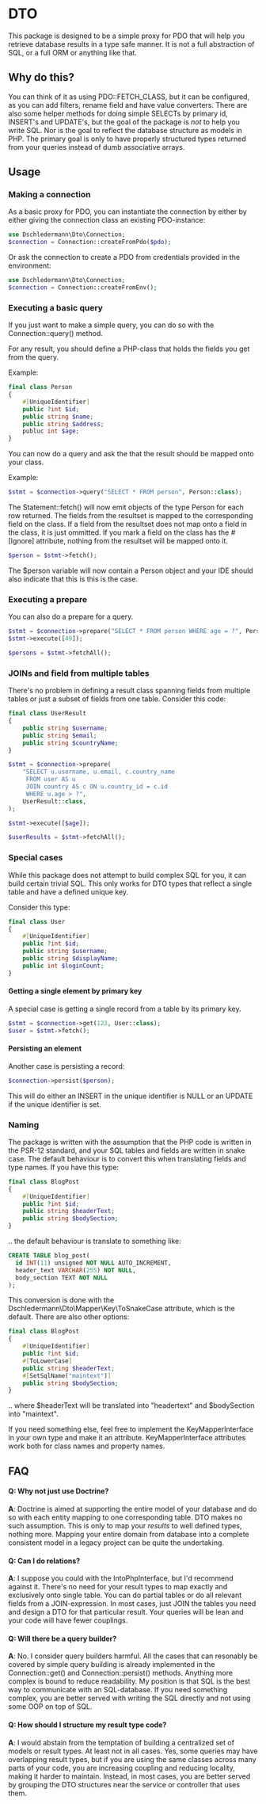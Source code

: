 
# DTO
This package is designed to be a simple proxy for PDO that will help you retrieve database results in a type safe manner.
It is not a full abstraction of SQL, or a full ORM or anything like that.

## Why do this?
You can think of it as using PDO::FETCH_CLASS, but it can be configured, as you can add filters, rename field and have value converters.
There are also some helper methods for doing simple SELECTs by primary id, INSERT's and UPDATE's, but the goal of the package is *not* to help you write SQL.
Nor is the goal to reflect the database structure as models in PHP.
The primary goal is only to have properly structured types returned from your queries instead of dumb associative arrays.

## Usage
### Making a connection
As a basic proxy for PDO, you can instantiate the connection by either by either giving the connection class an existing PDO-instance:

```php
use Dschledermann\Dto\Connection;
$connection = Connection::createFromPdo($pdo);
```

Or ask the connection to create a PDO from credentials provided in the environment:

```php
use Dschledermann\Dto\Connection;
$connection = Connection::createFromEnv();
```

### Executing a basic query
If you just want to make a simple query, you can do so with the Connection::query() method.

For any result, you should define a PHP-class that holds the fields you get from the query.

Example:

```php
final class Person
{
    #[UniqueIdentifier]
	public ?int $id;
	public string $name;
	public string $address;
	publuc int $age;
}
```

You can now do a query and ask the that the result should be mapped onto your class.

Example:

```php
$stmt = $connection->query("SELECT * FROM person", Person::class);
```

The Statement::fetch() will now emit objects of the type Person for each row returned.
The fields from the resultset is mapped to the corresponding field on the class.
If a field from the resultset does not map onto a field in the class, it is just ommitted.
If you mark a field on the class has the #[Ignore] attribute, nothing from the resultset will be mapped onto it.

```php
$person = $stmt->fetch();
```

The $person variable will now contain a Person object and your IDE should also indicate that this is this is the case.

### Executing a prepare
You can also do a prepare for a query.

```php
$stmt = $connection->prepare("SELECT * FROM person WHERE age = ?", Person::class);
$stmt->execute([49]);

$persons = $stmt->fetchAll();
```

### JOINs and field from multiple tables
There's no problem in defining a result class spanning fields from multiple tables or just a subset of fields from one table.
Consider this code:

```php
final class UserResult
{
    public string $username;
	public string $email;
	public string $countryName;
}

$stmt = $connection->prepare(
    "SELECT u.username, u.email, c.country_name
	 FROM user AS u
	 JOIN country AS c ON u.country_id = c.id
	 WHERE u.age > ?",
	UserResult::class,
);

$stmt->execute([$age]);

$userResults = $stmt->fetchAll();
```

### Special cases
While this package does not attempt to build complex SQL for you, it can build certain trivial SQL.
This only works for DTO types that reflect a single table and have a defined unique key.

Consider this type:
```php
final class User
{
    #[UniqueIdentifier]
    public ?int $id;
	public string $username;
	public string $displayName;
	public int $loginCount;
}
```

#### Getting a single element by primary key
A special case is getting a single record from a table by its primary key.

```php
$stmt = $connection->get(123, User::class);
$user = $stmt->fetch();
```

#### Persisting an element
Another case is persisting a record:

```php
$connection->persist($person);
```

This will do either an INSERT in the unique identifier is NULL or an UPDATE if the unique identifier is set.

### Naming
The package is written with the assumption that the PHP code is written in the PSR-12 standard,
and your SQL tables and fields are written in snake case.
The default behaviour is to convert this when translating fields and type names.
If you have this type:

```php
final class BlogPost
{
    #[UniqueIdentifier]
    public ?int $id;
	public string $headerText;
	public string $bodySection;
}
```

.. the default behaviour is translate to something like:

```sql
CREATE TABLE blog_post(
  id INT(11) unsigned NOT NULL AUTO_INCREMENT,
  header_text VARCHAR(255) NOT NULL,
  body_section TEXT NOT NULL
);
```

This conversion is done with the Dschledermann\Dto\Mapper\Key\ToSnakeCase attribute, which is the default.
There are also other options:

```php
final class BlogPost
{
    #[UniqueIdentifier]
    public ?int $id;
	#[ToLowerCase]
	public string $headerText;
	#[SetSqlName("maintext")]
	public string $bodySection;
}
```

.. where $headerText will be translated into "headertext" and $bodySection into "maintext".

If you need something else, feel free to implement the KeyMapperInterface in your own type and make it an attribute.
KeyMapperInterface attributes work both for class names and property names.

## FAQ

#### Q: Why not just use Doctrine?
__A__: Doctrine is aimed at supporting the entire model of your database and do so with each entity mapping to one corresponding table.
DTO makes no such assumption.
This is only to map your *results* to well defined types, nothing more.
Mapping your entire domain from database into a complete consistent model in a legacy project can be quite the undertaking.

#### Q: Can I do relations?
__A__: I suppose you could with the IntoPhpInterface, but I'd recommend against it.
There's no need for your result types to map exactly and exclusively onto single table.
You can do partial tables or do all relevant fields from a JOIN-expression.
In most cases, just JOIN the tables you need and design a DTO for that particular result.
Your queries will be lean and your code will have fewer couplings.

#### Q: Will there be a query builder?
__A__: No. I consider query builders harmful.
All the cases that can resonably be covered by simple query building is already implemented in the Connection::get() and Connection::persist() methods.
Anything more complex is bound to reduce readability.
My position is that SQL is the best way to communicate with an SQL-database.
If you need something complex, you are better served with writing the SQL directly and not using some OOP on top of SQL.

#### Q: How should I structure my result type code?
__A__: I would abstain from the temptation of building a centralized set of models or result types.
At least not in all cases.
Yes, some queries may have overlapping result types, but if you are using the same classes across many parts of your code, you are increasing coupling and reducing locality, making it harder to maintain.
Instead, in most cases, you are better served by grouping the DTO structures near the service or controller that uses them.
